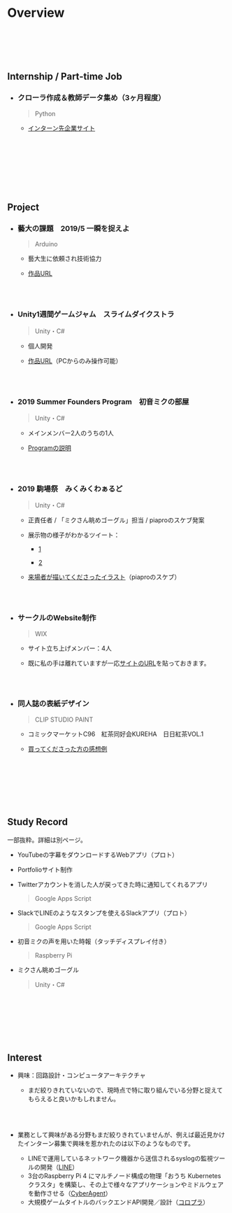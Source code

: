 # Overview



<br></br><br></br>

## Internship / Part-time Job

* ### クローラ作成＆教師データ集め（3ヶ月程度）

  > Python

  * [インターン先企業サイト](https://liaro.ai/)

  <br></br>
  
  <br></br><br></br>
  
  

## Project


* ### 藝大の課題　2019/5 一瞬を捉えよ

  > Arduino

  * 藝大生に依頼され技術協力

  * [作品URL](https://www.instagram.com/p/ByubclpFVIZ/)

    <br></br>
    
    

* ### Unity1週間ゲームジャム　スライムダイクストラ

  > Unity・C#

  * 個人開発

  * [作品URL](https://unityroom.com/games/slime_dijkstra)（PCからのみ操作可能） 

    <br></br>
    
    

* ### 2019 Summer Founders Program　初音ミクの部屋

  > Unity・C#

  * メインメンバー2人のうちの1人 

  * [Programの説明](https://www.ducr.utokyo.ac.jp/activity/venture/sfp.html)

    <br></br>

  

* ### 2019 駒場祭　みくみくわぁるど

  > Unity・C#

  * 正責任者 / 「ミクさん眺めゴーグル」担当 / piaproのスケブ発案
  
  * 展示物の様子がわかるツイート：
  
    * [1](https://twitter.com/oit_vlken/status/1198425137659273216?s=20 )
  
    * [2](https://twitter.com/hahakuru39/status/1198401690564562944?s=20 )
  
  * [来場者が描いてくださったイラスト](https://twitter.com/miku_UT/status/1198632585175293953?s=20)（piaproのスケブ）
  
    <br></br>
  
  
  
* ### サークルのWebsite制作

  > WIX

  * サイト立ち上げメンバー：4人

  * 既に私の手は離れていますが一応[サイトのURL](https://utkureha.wixsite.com/tea-club)を貼っておきます。

    <br></br>

  

* ### 同人誌の表紙デザイン

  > CLIP STUDIO PAINT

  * コミックマーケットC96　紅茶同好会KUREHA　日日紅茶VOL.1
  
  * [買ってくださった方の感想例](https://twitter.com/MrGuardrailmgs/status/1160889525339430913?s=20)
  
    <br></br><br></br><br></br>






## Study Record

一部抜粋。詳細は別ページ。

* YouTubeの字幕をダウンロードするWebアプリ（プロト）

* Portfolioサイト制作

* Twitterアカウントを消した人が戻ってきた時に通知してくれるアプリ

  > Google Apps Script

* SlackでLINEのようなスタンプを使えるSlackアプリ（プロト）

  > Google Apps Script

* 初音ミクの声を用いた時報（タッチディスプレイ付き）

  >  Raspberry Pi

* ミクさん眺めゴーグル

  > Unity・C#

  <br></br><br></br><br></br>

  
  
  

## Interest

* 興味：回路設計・コンピュータアーキテクチャ
  
  * まだ絞りきれていないので、現時点で特に取り組んでいる分野と捉えてもらえると良いかもしれません。
  
    <br></br>
* 業務として興味がある分野もまだ絞りきれていませんが、例えば最近見かけたインターン募集で興味を惹かれたのは以下のようなものです。
  * LINEで運用しているネットワーク機器から送信されるsyslogの監視ツールの開発（[LINE](https://linecorp.snar.jp/jobboard/detail.aspx?id=DDuwIXQBB5b91jgCZsbeYg)）
  * 3台のRaspberry Pi 4 にマルチノード構成の物理「おうち Kubernetes クラスタ」を構築し、その上で様々なアプリケーションやミドルウェアを動作させる（[CyberAgent](https://www.cyberagent.co.jp/careers/students/event/detail/id=24418)）
  * 大規模ゲームタイトルのバックエンドAPI開発／設計（[コロプラ](https://be-ars.colopl.co.jp/internship/engineer/backendengineering/)）
